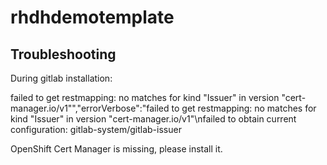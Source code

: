 # rhdhdemotemplate

## Troubleshooting

During gitlab installation:

failed to get restmapping: no matches for kind \"Issuer\" in version \"cert-manager.io/v1\"","errorVerbose":"failed to get restmapping: no matches for kind \"Issuer\" in version \"cert-manager.io/v1\"\nfailed to obtain current configuration: gitlab-system/gitlab-issuer

OpenShift Cert Manager is missing, please install it.